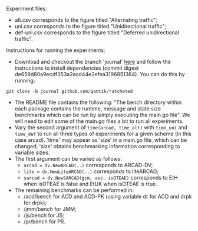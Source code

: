 Experiment files:
- alt.csv corresponds to the figure titled "Alternating traffic";
- uni.csv corresponds to the figure titled "Unidirectional traffic";
- def-uni.csv corresponds to the figure titled "Deferred unidirectional traffic".

Instructions for running the experiments:
- Download and checkout the branch 'journal' [here](https://github.com/qantik/ratcheted/tree/journal) and follow the instructions to install dependencies (commit digest de659d80a9ecdf353a2acd44e2efea3196851364). You can do this by running:

```
git clone -b journal github.com/qantik/ratcheted
```
- The README file contains the following: "The bench directory within each package contains the runtime, message and state size benchmarks which can be run by simply executing the main.go file". We will need to edit some of the main.go files a bit to run all experiments.
- Vary the second argument of ```time(arcad, time_alt)``` with ```time_uni``` and ```time_def``` to run all three types of experiments for a given scheme (in this case arcad). 'time' may appear as 'size' in a main.go file, which can be changed; 'size' obtains benchmarking information corresponding to variable sizes.
- The first argument can be varied as follows:
	- ```arcad = dv.NewARCAD(..)``` corresponds to ARCAD-DV;
	- ```lite = dv.NewLiteARCAD(..)``` corresponds to liteARCAD;
	- ```sarcad = dv.NewSARCAD(gcm, aes, isOTEAE)``` corresponds to EtH when isOTEAE is false and EtUK when isOTEAE is true.
- The remaining benchmarks can be performed in:
	- /acd/bench for ACD and ACD-PK (using variable dr for ACD and drpk for drpk);
	- /jmm/bench for JMM;
	- /js/bench for JS;
	- /pr/bench for PR.
